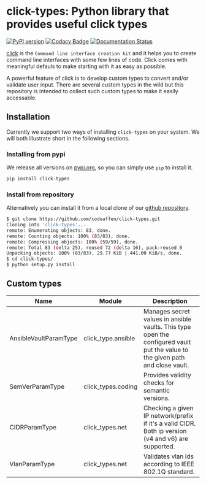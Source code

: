 # click-types: Python library that provides useful click types

[![PyPI version](https://badge.fury.io/py/click-types.svg)](https://badge.fury.io/py/click-types)
[![Codacy Badge](https://app.codacy.com/project/badge/Grade/ed3511c33a254bfe942777c9ef3251e3)](https://www.codacy.com/gh/codeaffen/click-types/dashboard?utm_source=github.com&amp;utm_medium=referral&amp;utm_content=codeaffen/click-types&amp;utm_campaign=Badge_Grade)
[![Documentation Status](https://readthedocs.org/projects/click-types/badge/?version=develop)](https://click-types.readthedocs.io/en/develop/?badge=develop)

[click](https://click.palletsprojects.com) is the `Command line interface creation kit` and it helps you to create command line interfaces with some few lines of code. Click comes with meaningful defauls to make starting with it as easy as possible.

A powerful feature of click is to develop custom types to convert and/or validate user input. There are several custom types in the wild but this repository is intended to collect such custom types to make it easily accessable.

## Installation

Currently we support two ways of installing `click-types` on your system. We will both illustrate short in the following sections.

### Installing from pypi

We release all versions on [pypi.org](https://pypi.org/project/click-types/), so you can simply use `pip` to install it.

~~~bash
pip install click-types
~~~

### Install from repository

Alternatively you can install it from a local clone of our [github repository](https://github.com/codeaffen/click-types).

~~~bash
$ git clone https://github.com/codeaffen/click-types.git
Cloning into 'click-types'...
remote: Enumerating objects: 83, done.
remote: Counting objects: 100% (83/83), done.
remote: Compressing objects: 100% (59/59), done.
remote: Total 83 (delta 25), reused 72 (delta 16), pack-reused 0
Unpacking objects: 100% (83/83), 29.77 KiB | 441.00 KiB/s, done.
$ cd click-types/
$ python setup.py install
~~~

## Custom types

Name | Module | Description
---- | ------ | -----------
AnsibleVaultParamType | click_type.ansible | Manages secret values in ansible vaults. This type open the configured vault put the value to the given path and close vault.
SemVerParamType | click_types.coding | Provides validity checks for semantic versions.
CIDRParamType | click_types.net | Checking a given IP network/prefix if it's a valid CIDR. Both ip version (v4 and v6) are supported.
VlanParamType | click_types.net | Validates vlan ids according to IEEE 802.1Q standard.
